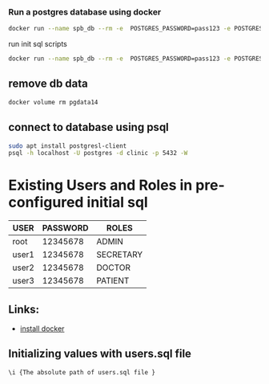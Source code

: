 ### Run a postgres database using docker

```bash
docker run --name spb_db --rm -e  POSTGRES_PASSWORD=pass123 -e POSTGRES_DB=clinic --net=host -v pgdata14:/var/lib/postgresql/data  -d postgres:14
```
run init sql scripts
```bash
docker run --name spb_db --rm -e  POSTGRES_PASSWORD=pass123 -e POSTGRES_DB=clinic --net=host -v "$(pwd)"/assets/db:/docker-entrypoint-initdb.d -v pgdata14:/var/lib/postgresql/data -d postgres:14
```

## remove db data
```bash
docker volume rm pgdata14
```

## connect to database using psql

```bash
sudo apt install postgresl-client
psql -h localhost -U postgres -d clinic -p 5432 -W
```

# Existing Users and Roles in pre-configured initial sql

| USER  | PASSWORD | ROLES       |
|-------|----------|-------------|
| root  | 12345678 |  ADMIN      |
| user1 | 12345678 | SECRETARY   |
| user2 | 12345678 | DOCTOR      |
| user3 | 12345678 | PATIENT     |
 


## Links:
* [install docker](https://tinyurl.com/2m3bhahn)


## Initializing values with users.sql file
```bash
\i {The absolute path of users.sql file }
```
